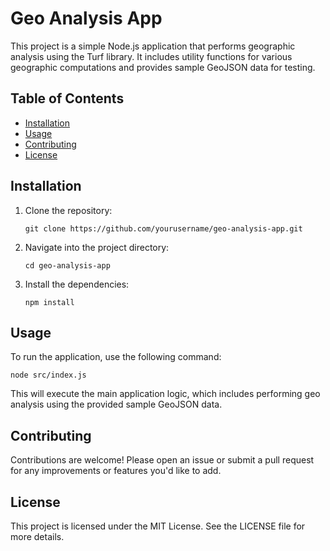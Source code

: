 # Geo Analysis App

This project is a simple Node.js application that performs geographic analysis using the Turf library. It includes utility functions for various geographic computations and provides sample GeoJSON data for testing.

## Table of Contents

- [Installation](#installation)
- [Usage](#usage)
- [Contributing](#contributing)
- [License](#license)

## Installation

1. Clone the repository:
   ```
   git clone https://github.com/yourusername/geo-analysis-app.git
   ```

2. Navigate into the project directory:
   ```
   cd geo-analysis-app
   ```

3. Install the dependencies:
   ```
   npm install
   ```

## Usage

To run the application, use the following command:
```
node src/index.js
```

This will execute the main application logic, which includes performing geo analysis using the provided sample GeoJSON data.

## Contributing

Contributions are welcome! Please open an issue or submit a pull request for any improvements or features you'd like to add.

## License

This project is licensed under the MIT License. See the LICENSE file for more details.